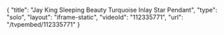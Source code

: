 {
    "title": "Jay King Sleeping Beauty Turquoise Inlay Star Pendant",
    "type": "solo",
    "layout": "iframe-static",
    "videoId": "112335771",
    "url": "\/tvpembed\/112335771"
}